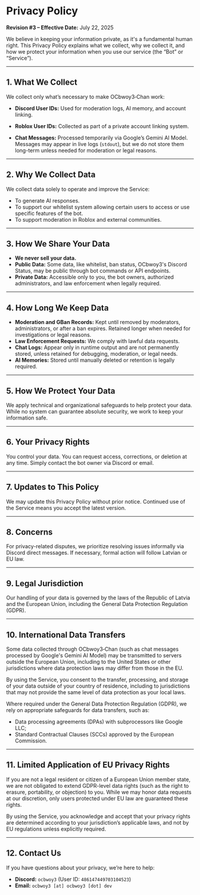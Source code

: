# Privacy Policy

**Revision #3 – Effective Date:** July 22, 2025

We believe in keeping your information private, as it's a fundamental human right. This Privacy Policy explains what we collect, why we collect it, and how we protect your information when you use our service (the “Bot” or “Service”).

<!-- generated by chatgpt and edited by me, ocbwoy3 -->

---

## 1. What We Collect

We collect only what’s necessary to make OCbwoy3‑Chan work:

* **Discord User IDs:**
  Used for moderation logs, AI memory, and account linking.

* **Roblox User IDs:**
  Collected as part of a private account linking system.

* **Chat Messages:**
  Processed temporarily via Google’s Gemini AI Model. Messages may appear in live logs (`stdout`), but we do not store them long-term unless needed for moderation or legal reasons.

---

## 2. Why We Collect Data

We collect data solely to operate and improve the Service:

* To generate AI responses.
* To support our whitelist system allowing certain users to access or use specific features of the bot.
* To support moderation in Roblox and external communities.

---

## 3. How We Share Your Data

* **We never sell your data.**
* **Public Data:** Some data, like whitelist, ban status, OCbwoy3's Discord Status, may be public through bot commands or API endpoints.
* **Private Data:** Accessible only to you, the bot owners, authorized administrators, and law enforcement when legally required.

---

## 4. How Long We Keep Data

* **Moderation and GBan Records:** Kept until removed by moderators, administrators, or after a ban expires. Retained longer when needed for investigations or legal reasons.
* **Law Enforcement Requests:** We comply with lawful data requests.
* **Chat Logs:** Appear only in runtime output and are not permanently stored, unless retained for debugging, moderation, or legal needs.
* **AI Memories:** Stored until manually deleted or retention is legally required.

---

## 5. How We Protect Your Data

We apply technical and organizational safeguards to help protect your data. While no system can guarantee absolute security, we work to keep your information safe.

---

## 6. Your Privacy Rights

You control your data. You can request access, corrections, or deletion at any time. Simply contact the bot owner via Discord or email.

---

## 7. Updates to This Policy

We may update this Privacy Policy without prior notice. Continued use of the Service means you accept the latest version.

---

## 8. Concerns

For privacy-related disputes, we prioritize resolving issues informally via Discord direct messages. If necessary, formal action will follow Latvian or EU law.

---

## 9. Legal Jurisdiction

Our handling of your data is governed by the laws of the Republic of Latvia and the European Union, including the General Data Protection Regulation (GDPR).

---

## 10. International Data Transfers

Some data collected through OCbwoy3‑Chan (such as chat messages processed by Google's Gemini AI Model) may be transmitted to servers outside the European Union, including to the United States or other jurisdictions where data protection laws may differ from those in the EU.

By using the Service, you consent to the transfer, processing, and storage of your data outside of your country of residence, including to jurisdictions that may not provide the same level of data protection as your local laws.

Where required under the General Data Protection Regulation (GDPR), we rely on appropriate safeguards for data transfers, such as:

* Data processing agreements (DPAs) with subprocessors like Google LLC;
* Standard Contractual Clauses (SCCs) approved by the European Commission.

---

## 11. Limited Application of EU Privacy Rights

If you are not a legal resident or citizen of a European Union member state, we are not obligated to extend GDPR-level data rights (such as the right to erasure, portability, or objection) to you. While we may honor data requests at our discretion, only users protected under EU law are guaranteed these rights.

By using the Service, you acknowledge and accept that your privacy rights are determined according to your jurisdiction’s applicable laws, and not by EU regulations unless explicitly required.

---

## 12. Contact Us

If you have questions about your privacy, we’re here to help:

* **Discord:** `ocbwoy3` (User ID: `486147449703104523`)
* **Email:** `ocbwoy3 [at] ocbwoy3 [dot] dev`
